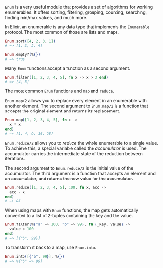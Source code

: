`Enum` is a very useful module that provides a set of algorithms for working enumerables. It offers sorting, filtering, grouping, counting, searching, finding min/max values, and much more.

In Elixir, an enumerable is any data type that implements the `Enumerable` protocol. The most common of those are lists and maps.

```elixir
Enum.sort([4, 2, 3, 1])
# => [1, 2, 3, 4]
```

```elixir
Enum.empty?(%{})
# => true
```

Many `Enum` functions accept a function as a second argument.

```elixir
Enum.filter([1, 2, 3, 4, 5], fn x -> x > 3 end)
# => [4, 5]
```

The most common `Enum` functions and `map` and `reduce`.

`Enum.map/2` allows you to replace every element in an enumerable with another element. The second argument to `Enum.map/2` is a function that accepts the original element and returns its replacement.

```elixir
Enum.map([1, 2, 3, 4, 5], fn x ->
  x * x
end)
# => [1, 4, 9, 16, 25]
```

`Enum.reduce/2` allows you to _reduce_ the whole enumerable to a single value. To achieve this, a special variable called the _accumulator_ is used. The accumulator carries the intermediate state of the reduction between iterations.

The second argument to `Enum.reduce/2` is the initial value of the accumulator. The third argument is a function that accepts an element and an accumulator, and returns the new value for the accumulator.

```elixir
Enum.reduce([1, 2, 3, 4, 5], 100, fn x, acc ->
  acc - x
end)
# => 85
```

When using maps with `Enum` functions, the map gets automatically converted to a list of 2-tuples containing the key and the value.

```elixir
Enum.filter(%{"a" => 100, "b" => 99}, fn {_key, value} ->
  value < 100
end)
# => [{"b", 99}]
```

To transform it back to a map, use `Enum.into`.

```elixir
Enum.into([{"b", 99}], %{})
# => %{"b" => 99}
```
